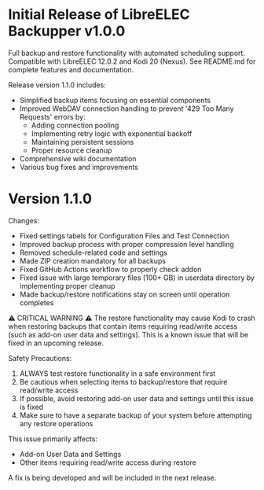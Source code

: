 # Initial Release of LibreELEC Backupper v1.0.0
Full backup and restore functionality with automated scheduling support. Compatible with LibreELEC 12.0.2 and Kodi 20 (Nexus). See README.md for complete features and documentation.

Release version 1.1.0 includes:

- Simplified backup items focusing on essential components
- Improved WebDAV connection handling to prevent '429 Too Many Requests' errors by:
  - Adding connection pooling
  - Implementing retry logic with exponential backoff
  - Maintaining persistent sessions
  - Proper resource cleanup
- Comprehensive wiki documentation
- Various bug fixes and improvements

# Version 1.1.0

Changes:
- Fixed settings labels for Configuration Files and Test Connection
- Improved backup process with proper compression level handling
- Removed schedule-related code and settings
- Made ZIP creation mandatory for all backups
- Fixed GitHub Actions workflow to properly check addon
- Fixed issue with large temporary files (100+ GB) in userdata directory by implementing proper cleanup
- Made backup/restore notifications stay on screen until operation completes

⚠️ CRITICAL WARNING ⚠️
The restore functionality may cause Kodi to crash when restoring backups that contain items requiring read/write access (such as add-on user data and settings). This is a known issue that will be fixed in an upcoming release.

Safety Precautions:
1. ALWAYS test restore functionality in a safe environment first
2. Be cautious when selecting items to backup/restore that require read/write access
3. If possible, avoid restoring add-on user data and settings until this issue is fixed
4. Make sure to have a separate backup of your system before attempting any restore operations

This issue primarily affects:
- Add-on User Data and Settings
- Other items requiring read/write access during restore

A fix is being developed and will be included in the next release.
